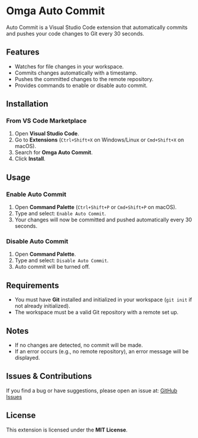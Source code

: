 # Omga Auto Commit

Auto Commit is a Visual Studio Code extension that automatically commits and pushes your code changes to Git every 30 seconds.

## Features
- Watches for file changes in your workspace.
- Commits changes automatically with a timestamp.
- Pushes the committed changes to the remote repository.
- Provides commands to enable or disable auto commit.

## Installation
### From VS Code Marketplace
1. Open **Visual Studio Code**.
2. Go to **Extensions** (`Ctrl+Shift+X` on Windows/Linux or `Cmd+Shift+X` on macOS).
3. Search for **Omga Auto Commit**.
4. Click **Install**.

## Usage
### Enable Auto Commit
1. Open **Command Palette** (`Ctrl+Shift+P` or `Cmd+Shift+P` on macOS).
2. Type and select: `Enable Auto Commit`.
3. Your changes will now be committed and pushed automatically every 30 seconds.

### Disable Auto Commit
1. Open **Command Palette**.
2. Type and select: `Disable Auto Commit`.
3. Auto commit will be turned off.

## Requirements
- You must have **Git** installed and initialized in your workspace (`git init` if not already initialized).
- The workspace must be a valid Git repository with a remote set up.

## Notes
- If no changes are detected, no commit will be made.
- If an error occurs (e.g., no remote repository), an error message will be displayed.

## Issues & Contributions
If you find a bug or have suggestions, please open an issue at:
[GitHub Issues](https://github.com/isPoori/auto-commit/issues)

## License
This extension is licensed under the **MIT License**.

